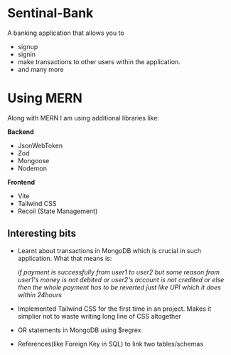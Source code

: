 # Sentinal-Bank

A banking application that allows you to 

 - signup
 - signin
 - make transactions to other users within the application. 
 - and many more

# Using MERN 

Along with MERN I am using additional libraries like: 

 **Backend**
 - JsonWebToken
 - Zod
 - Mongoose
 - Nodemon 


**Frontend**

 - Vite
 - Tailwind CSS
 - Recoil (State Management)

 
## Interesting bits

 - Learnt about transactions in MongoDB which is crucial in such application. What that means is:
   
   *if payment is successfully from user1 to user2 but some reason from user1's money is not debited or user2's account is not credited or  else then the whole payment has to be reverted just like UPI which it does within 24hours*
 - Implemented Tailwind CSS for the first time in an project. Makes it simplier not to waste writing long line of CSS altogether
 -  OR statements in MongoDB using $regrex
 -  References(like Foreign Key in SQL) to link two tables/schemas
 

